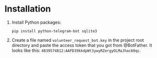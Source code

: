 # Installation

1.  Install Python packages:
    ```
    pip install python-telegram-bot sqlite3
    ```

2.  Create a file named `volunteer_request_bot.key` in the project root
    directory and paste the access token that you got from @BotFather.
    It looks like this: `4839574812:AAFD39kkdpWt3ywyRZergyOLMaJhac60qc`.
